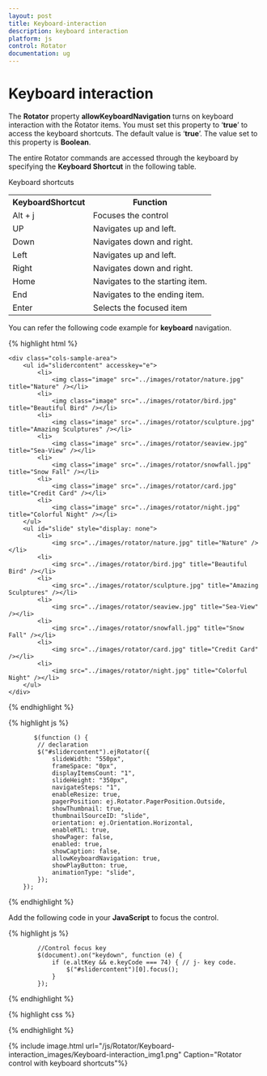 ```yaml
---
layout: post
title: Keyboard-interaction
description: keyboard interaction
platform: js
control: Rotator
documentation: ug
---
```


# Keyboard interaction

The **Rotator** property **allowKeyboardNavigation** turns on keyboard interaction with the Rotator items. You must set this property to ‘**true**’ to access the keyboard shortcuts. The default value is ‘**true**’. The value set to this property is **Boolean**.

The entire Rotator commands are accessed through the keyboard by specifying the **Keyboard Shortcut** in the following table.

Keyboard shortcuts

<table>
<tr>
<th>
KeyboardShortcut	</th><th>
Function</th></tr>
<tr>
<td>
Alt + j</td><td>
Focuses the control</td></tr>
<tr>
<td>
UP</td><td>
Navigates up and left.</td></tr>
<tr>
<td>
Down</td><td>
Navigates down and right.</td></tr>
<tr>
<td>
Left</td><td>
Navigates up and left.</td></tr>
<tr>
<td>
Right</td><td>
Navigates down and right.</td></tr>
<tr>
<td>
Home</td><td>
Navigates to the starting item.</td></tr>
<tr>
<td>
End</td><td>
Navigates to the ending item.</td></tr>
<tr>
<td>
Enter</td><td>
Selects the focused item</td></tr>
</table>


You can refer the following code example for **keyboard** navigation.


  {% highlight html %}

  
  	<div class="cols-sample-area">
	    <ul id="slidercontent" accesskey="e">
	        <li>
	            <img class="image" src="../images/rotator/nature.jpg" title="Nature" /></li>
	        <li>
	            <img class="image" src="../images/rotator/bird.jpg" title="Beautiful Bird" /></li>
	        <li>
	            <img class="image" src="../images/rotator/sculpture.jpg" title="Amazing Sculptures" /></li>
	        <li>
	            <img class="image" src="../images/rotator/seaview.jpg" title="Sea-View" /></li>
	        <li>
	            <img class="image" src="../images/rotator/snowfall.jpg" title="Snow Fall" /></li>
	        <li>
	            <img class="image" src="../images/rotator/card.jpg" title="Credit Card" /></li>
	        <li>
	            <img class="image" src="../images/rotator/night.jpg" title="Colorful Night" /></li>
	    </ul>
	    <ul id="slide" style="display: none">
	        <li>
	            <img src="../images/rotator/nature.jpg" title="Nature" /></li>
	        <li>
	            <img src="../images/rotator/bird.jpg" title="Beautiful Bird" /></li>
	        <li>
	            <img src="../images/rotator/sculpture.jpg" title="Amazing Sculptures" /></li>
	        <li>
	            <img src="../images/rotator/seaview.jpg" title="Sea-View" /></li>
	        <li>
	            <img src="../images/rotator/snowfall.jpg" title="Snow Fall" /></li>
	        <li>
	            <img src="../images/rotator/card.jpg" title="Credit Card" /></li>
	        <li>
	            <img src="../images/rotator/night.jpg" title="Colorful Night" /></li>
	    </ul>
	</div> 
  

  {% endhighlight %}


  {% highlight js %}

  
  	
	       $(function () {
	        // declaration
	        $("#slidercontent").ejRotator({
	            slideWidth: "550px",
	            frameSpace: "0px",
	            displayItemsCount: "1",
	            slideHeight: "350px",
	            navigateSteps: "1",
	            enableResize: true,
	            pagerPosition: ej.Rotator.PagerPosition.Outside,
	            showThumbnail: true,
	            thumbnailSourceID: "slide",
	            orientation: ej.Orientation.Horizontal,
	            enableRTL: true,
	            showPager: false,
	            enabled: true,
	            showCaption: false,
	            allowKeyboardNavigation: true,
	            showPlayButton: true,
	            animationType: "slide",
	        });	      
	    });



  {% endhighlight %}


Add the following code in your **JavaScript** to focus the control.

  {% highlight js %}

  
            //Control focus key
	        $(document).on("keydown", function (e) {
	            if (e.altKey && e.keyCode === 74) { // j- key code.
	                $("#slidercontent")[0].focus();
	            }
	        });

  {% endhighlight %}
  
  
{% highlight css %}

<style type="text/css" class="cssStyles">
    .e-rotator-wrap .e-thumb .e-thumb-items li img {
        width: 130px;
        height: 82px;
    }
</style>


{% endhighlight %}



{% include image.html url="/js/Rotator/Keyboard-interaction_images/Keyboard-interaction_img1.png" Caption="Rotator control with keyboard shortcuts"%}



